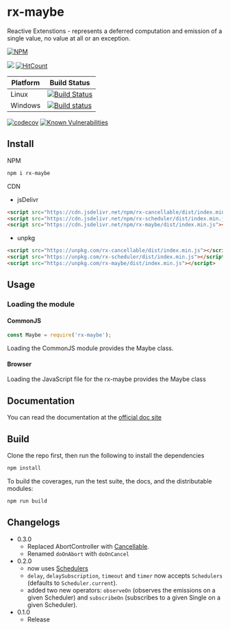 # rx-maybe

Reactive Extenstions - represents a deferred computation and emission of a single value, no value at all or an exception. 

[![NPM](https://nodei.co/npm/rx-maybe.png)](https://nodei.co/npm/rx-maybe/)

[![](https://data.jsdelivr.com/v1/package/npm/rx-maybe/badge)](https://www.jsdelivr.com/package/npm/rx-maybe)
[![HitCount](http://hits.dwyl.io/lxsmnsyc/rx-maybe.svg)](http://hits.dwyl.io/lxsmnsyc/rx-maybe)

| Platform | Build Status |
| --- | --- |
| Linux | [![Build Status](https://travis-ci.org/LXSMNSYC/rx-maybe.svg?branch=master)](https://travis-ci.org/LXSMNSYC/rx-maybe) |
| Windows | [![Build status](https://ci.appveyor.com/api/projects/status/mkjwe462uk80axx4?svg=true)](https://ci.appveyor.com/project/LXSMNSYC/rx-maybe) |


[![codecov](https://codecov.io/gh/LXSMNSYC/rx-maybe/branch/master/graph/badge.svg)](https://codecov.io/gh/LXSMNSYC/rx-maybe)
[![Known Vulnerabilities](https://snyk.io/test/github/LXSMNSYC/rx-maybe/badge.svg?targetFile=package.json)](https://snyk.io/test/github/LXSMNSYC/rx-maybe?targetFile=package.json)

## Install

NPM

```bash
npm i rx-maybe
```

CDN

* jsDelivr
```html
<script src="https://cdn.jsdelivr.net/npm/rx-cancellable/dist/index.min.js"></script>
<script src="https://cdn.jsdelivr.net/npm/rx-scheduler/dist/index.min.js"></script>
<script src="https://cdn.jsdelivr.net/npm/rx-maybe/dist/index.min.js"></script>
```

* unpkg
```html
<script src="https://unpkg.com/rx-cancellable/dist/index.min.js"></script>
<script src="https://unpkg.com/rx-scheduler/dist/index.min.js"></script>
<script src="https://unpkg.com/rx-maybe/dist/index.min.js"></script>
```

## Usage

### Loading the module

#### CommonJS

```js
const Maybe = require('rx-maybe');
```

Loading the CommonJS module provides the Maybe class.

#### Browser

Loading the JavaScript file for the rx-maybe provides the Maybe class

## Documentation

You can read the documentation at the [official doc site](https://lxsmnsyc.github.io/rx-maybe/)

## Build

Clone the repo first, then run the following to install the dependencies

```bash
npm install
```

To build the coverages, run the test suite, the docs, and the distributable modules:

```bash
npm run build
```

## Changelogs
* 0.3.0
  - Replaced AbortController with [Cancellable](https://lxsmnsyc.github.io/rx-cancellable/).
  - Renamed `doOnAbort` with `doOnCancel`
* 0.2.0
  - now uses [Schedulers](https://github.com/LXSMNSYC/rx-scheduler)
  - `delay`, `delaySubscription`, `timeout` and `timer` now accepts `Schedulers` (defaults to `Scheduler.current`).
  - added two new operators: `observeOn` (observes the emissions on a given Scheduler) and `subscribeOn` (subscribes to a given Single on a given Scheduler).
* 0.1.0
  * Release